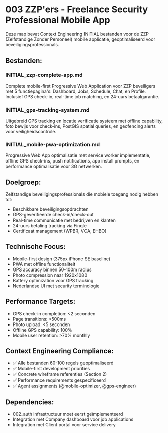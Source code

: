 # 003 ZZP'ers - Freelance Security Professional Mobile App

Deze map bevat Context Engineering INITIAL bestanden voor de ZZP (Zelfstandige Zonder Personeel) mobile applicatie, geoptimaliseerd voor beveiligingsprofessionals.

## Bestanden:

### INITIAL_zzp-complete-app.md
Complete mobile-first Progressive Web Application voor ZZP beveiligers met 5 functiepagina's: Dashboard, Jobs, Schedule, Chat, en Profile. Inclusief GPS check-in, real-time job matching, en 24-uurs betaalgarantie.

### INITIAL_gps-tracking-system.md
Uitgebreid GPS tracking en locatie verificatie systeem met offline capability, foto bewijs voor check-ins, PostGIS spatial queries, en geofencing alerts voor veiligheidscontrole.

### INITIAL_mobile-pwa-optimization.md
Progressive Web App optimalisatie met service worker implementatie, offline GPS check-ins, push notifications, app install prompts, en performance optimalisatie voor 3G netwerken.

## Doelgroep:
Zelfstandige beveiligingsprofessionals die mobiele toegang nodig hebben tot:
- Beschikbare beveiligingsopdrachten
- GPS-geverifieerde check-in/check-out
- Real-time communicatie met bedrijven en klanten
- 24-uurs betaling tracking via Finqle
- Certificaat management (WPBR, VCA, EHBO)

## Technische Focus:
- Mobile-first design (375px iPhone SE baseline)
- PWA met offline functionaliteit
- GPS accuracy binnen 50-100m radius
- Photo compression naar 1920x1080
- Battery optimization voor GPS tracking
- Nederlandse UI met security terminologie

## Performance Targets:
- GPS check-in completion: <2 seconden
- Page transitions: <500ms
- Photo upload: <5 seconden
- Offline GPS capability: 100%
- Mobile user retention: >70% monthly

## Context Engineering Compliance:
- ✅ Alle bestanden 60-100 regels geoptimaliseerd
- ✅ Mobile-first development priorities
- ✅ Concrete wireframe referenties (Section 2)
- ✅ Performance requirements gespecificeerd
- ✅ Agent assignments (@mobile-optimizer, @gps-engineer)

## Dependencies:
- 002_auth infrastructuur moet eerst geïmplementeerd
- Integration met Company dashboard voor job applications
- Integration met Client portal voor service delivery